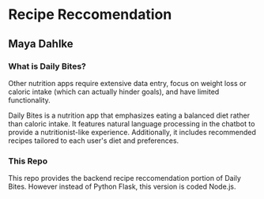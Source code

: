 # Recipe Reccomendation
## Maya Dahlke

### What is Daily Bites?

Other nutrition apps require extensive data entry, focus on weight loss or caloric intake (which can actually hinder goals), and have limited functionality.

Daily Bites is a nutrition app that emphasizes eating a balanced diet rather than caloric intake. It features natural language processing in the chatbot to provide a nutritionist-like experience. Additionally, it includes recommended recipes tailored to each user's diet and preferences.

### This Repo

This repo provides the backend recipe reccomendation portion of Daily Bites. However instead of Python Flask, this version is coded Node.js. 
